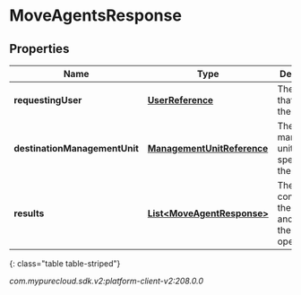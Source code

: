# MoveAgentsResponse


## Properties

| Name | Type | Description | Notes |
| ------------ | ------------- | ------------- | ------------- |
| **requestingUser** | [**UserReference**](UserReference) | The user that made the request |  [optional] |
| **destinationManagementUnit** | [**ManagementUnitReference**](ManagementUnitReference) | The management unit specified on the request |  [optional] |
| **results** | [**List&lt;MoveAgentResponse&gt;**](MoveAgentResponse) | The list containing the agent and result of the move operation |  [optional] |
{: class="table table-striped"}




_com.mypurecloud.sdk.v2:platform-client-v2:208.0.0_
